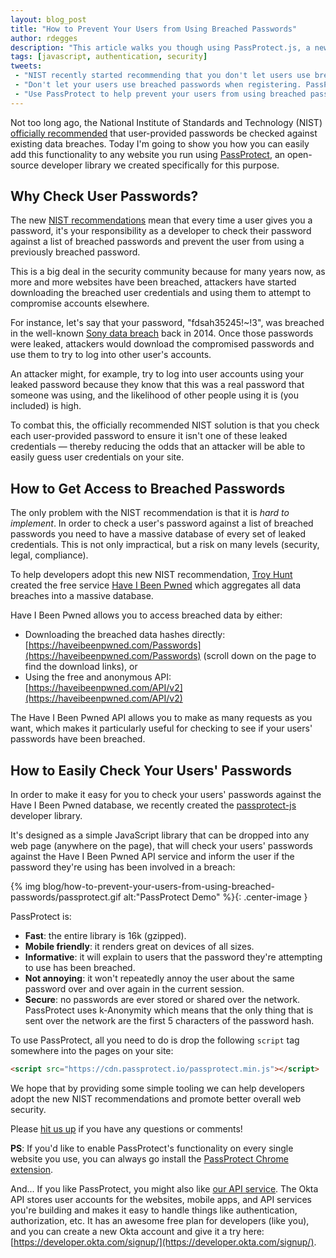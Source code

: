 ```yaml
---
layout: blog_post
title: "How to Prevent Your Users from Using Breached Passwords"
author: rdegges
description: "This article walks you though using PassProtect.js, a new developer library that ensures your user's won't use breached passwords. It is powered by haveibeenpwned."
tags: [javascript, authentication, security]
tweets:
 - "NIST recently started recommending that you don't let users use breached passwords in your web apps. In this short article @rdegges will show you how to easily implement this pattern:"
 - "Don't let your users use breached passwords when registering. PassProtect is a new JS library we've developed to help make this easy:"
 - "Use PassProtect to help prevent your users from using breached passwords.  PassProtect relies on @haveibeenpwned and helps improve web security in one line of code :)"
---
```


Not too long ago, the National Institute of Standards and Technology (NIST) [officially recommended](https://www.nist.gov/itl/tig/projects/special-publication-800-63) that user-provided passwords be checked against existing data breaches. Today I'm going to show you how you can easily add this functionality to any website you run using [PassProtect](https://github.com/OktaSecurityLabs/passprotect-js), an open-source developer library we created specifically for this purpose.

## Why Check User Passwords?

The new [NIST recommendations](https://www.nist.gov/itl/tig/projects/special-publication-800-63) 
mean that every time a user gives you a password, it's your responsibility as a developer to check their password against a list of breached passwords and prevent the user from using a previously breached password.

This is a big deal in the security community because for many years now, as more and more websites have been breached, attackers have started downloading the breached user credentials and using them to attempt to compromise accounts elsewhere.

For instance, let's say that your password, "fdsah35245!~!3", was breached in the well-known [Sony data breach](https://www.forbes.com/sites/josephsteinberg/2014/12/11/massive-security-breach-at-sony-heres-what-you-need-to-know/) back in 2014. Once those passwords were leaked, attackers would download the compromised passwords and use them to try to log into other user's accounts.

An attacker might, for example, try to log into user accounts using your leaked password because they know that this was a real password that someone was using, and the likelihood of other people using it is (you included) is high.

To combat this, the officially recommended NIST solution is that you check each user-provided password to ensure it isn't one of these leaked credentials — thereby reducing the odds that an attacker will be able to easily guess user credentials on your site.

## How to Get Access to Breached Passwords

The only problem with the NIST recommendation is that it is *hard to implement*. In order to check a user's password against a list of breached passwords you need to have a massive database of every set of leaked credentials. This is not only impractical, but a risk on many levels (security, legal, compliance).

To help developers adopt this new NIST recommendation, [Troy Hunt](https://www.troyhunt.com/) created the free service [Have I Been Pwned](https://haveibeenpwned.com/) which aggregates all data breaches into a massive database.

Have I Been Pwned allows you to access breached data by either:

- Downloading the breached data hashes directly: [https://haveibeenpwned.com/Passwords](https://haveibeenpwned.com/Passwords) (scroll down on the page to find the download links), or
- Using the free and anonymous API: [https://haveibeenpwned.com/API/v2](https://haveibeenpwned.com/API/v2)

The Have I Been Pwned API allows you to make as many requests as you want, which makes it particularly useful for checking to see if your users' passwords have been breached.

## How to Easily Check Your Users' Passwords

In order to make it easy for you to check your users' passwords against the Have I Been Pwned database, we recently created the [passprotect-js](https://github.com/OktaSecurityLabs/passprotect-js) developer library.

It's designed as a simple JavaScript library that can be dropped into any web page (anywhere on the page), that will check your users' passwords against the Have I Been Pwned API service and inform the user if the password they're using has been involved in a breach:

{% img blog/how-to-prevent-your-users-from-using-breached-passwords/passprotect.gif alt:"PassProtect Demo" %}{: .center-image }

PassProtect is:

- **Fast**: the entire library is 16k (gzipped).
- **Mobile friendly**: it renders great on devices of all sizes.
- **Informative**: it will explain to users that the password they're attempting to use has been breached.
- **Not annoying**: it won't repeatedly annoy the user about the same password over and over again in the current session.
- **Secure**: no passwords are ever stored or shared over the network. PassProtect uses k-Anonymity which means that the only thing that is sent over the network are the first 5 characters of the password hash.

To use PassProtect, all you need to do is drop the following `script` tag somewhere into the pages on your site:

```html
<script src="https://cdn.passprotect.io/passprotect.min.js"></script>
```

We hope that by providing some simple tooling we can help developers adopt the new NIST recommendations and promote better overall web security.

Please [hit us up](https://twitter.com/oktadev) if you have any questions or comments!

**PS**: If you'd like to enable PassProtect's functionality on every single website you use, you can always go install the [PassProtect Chrome extension](https://chrome.google.com/webstore/detail/passprotect/cpimldclklpfifolmdnicjnfbjdepjnf).

And... If you like PassProtect, you might also like [our API service](https://developer.okta.com/). The Okta API stores user accounts for the websites, mobile apps, and API services you're building and makes it easy to handle things like authentication, authorization, etc. It has an awesome free plan for developers (like you), and you can create a new Okta account and give it a try here: [https://developer.okta.com/signup/](https://developer.okta.com/signup/).
